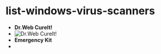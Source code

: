 # list-windows-virus-scanners

- **Dr.Web CureIt!**
- ![**Dr.Web CureIt!**](https://free.drweb.ru/download+cureit+free/?ph=9ffaa3c3ee0143f9197e512af9a09e07)
- **Emergency Kit**
- 
